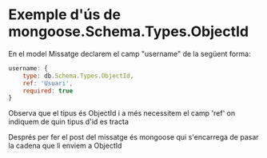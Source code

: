# Exemple d'ús de mongoose.Schema.Types.ObjectId


En el model Missatge declarem el camp "username" de la següent forma:
```javascript
username: {
    type: db.Schema.Types.ObjectId,
    ref: 'Usuari',
    required: true
}
```
Observa que el tipus és ObjectId i a més necessitem el camp 'ref' on indiquem de quin tipus d'id es tracta

Després per fer el post del missatge és mongoose qui s'encarrega de pasar la cadena que li enviem a ObjectId